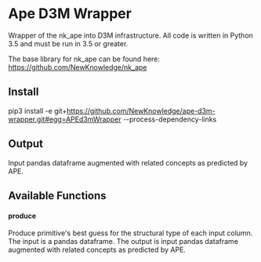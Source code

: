 # Ape D3M Wrapper

Wrapper of the nk_ape into D3M infrastructure. All code is written in Python 3.5 and must be run in 3.5 or greater.

The base library for nk_ape can be found here: https://github.com/NewKnowledge/nk_ape

## Install

pip3 install -e git+https://github.com/NewKnowledge/ape-d3m-wrapper.git#egg=APEd3mWrapper --process-dependency-links

## Output
Input pandas dataframe augmented with related concepts as predicted by APE. 

## Available Functions

#### produce
Produce primitive's best guess for the structural type of each input column. The input is a pandas dataframe. The output is input pandas dataframe augmented with related concepts as predicted by APE.
